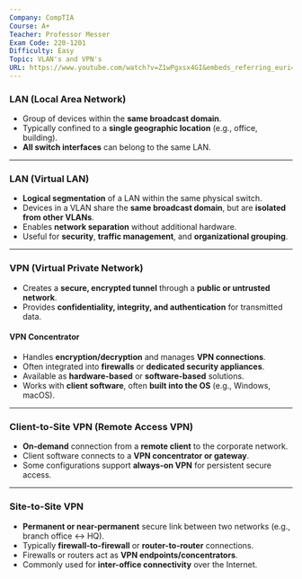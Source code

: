 ```yaml
---
Company: CompTIA
Course: A+
Teacher: Professor Messer
Exam Code: 220-1201
Difficulty: Easy
Topic: VLAN's and VPN's
URL: https://www.youtube.com/watch?v=Z1wPgxsx4GI&embeds_referring_euri=https%3A%2F%2Fwww.professormesser.com%2F&source_ve_path=MjM4NTE
---
```

### LAN (Local Area Network)

- Group of devices within the **same broadcast domain**.
- Typically confined to a **single geographic location** (e.g., office, building).
- **All switch interfaces** can belong to the same LAN.
    

---

### LAN (Virtual LAN)

- **Logical segmentation** of a LAN within the same physical switch.
- Devices in a VLAN share the **same broadcast domain**, but are **isolated from other VLANs**.
- Enables **network separation** without additional hardware.
- Useful for **security**, **traffic management**, and **organizational grouping**.
    

---

### VPN (Virtual Private Network)

- Creates a **secure, encrypted tunnel** through a **public or untrusted network**.
- Provides **confidentiality, integrity, and authentication** for transmitted data.
    

#### VPN Concentrator

- Handles **encryption/decryption** and manages **VPN connections**.
- Often integrated into **firewalls** or **dedicated security appliances**.
- Available as **hardware-based** or **software-based** solutions.
- Works with **client software**, often **built into the OS** (e.g., Windows, macOS).
    

---

### Client-to-Site VPN (Remote Access VPN)

- **On-demand** connection from a **remote client** to the corporate network.
- Client software connects to a **VPN concentrator or gateway**.
- Some configurations support **always-on VPN** for persistent secure access.
    

---

### Site-to-Site VPN

- **Permanent or near-permanent** secure link between two networks (e.g., branch office ↔ HQ).
- Typically **firewall-to-firewall** or **router-to-router** connections.
- Firewalls or routers act as **VPN endpoints/concentrators**.
- Commonly used for **inter-office connectivity** over the Internet.